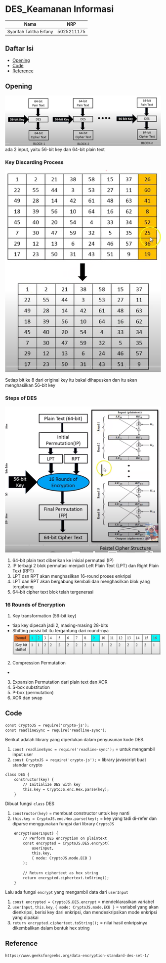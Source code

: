 # DES_Keamanan Informasi

| Nama | NRP |
|------------------------|------------|
|Syarifah Talitha Erfany | 5025211175 |

## Daftar Isi
- [Opening](#opening)
- [Code](#kode)
- [Reference](#Referensi)

## Opening

![image](images/1.png)
ada 2 input, yaitu 56-bit key dan 64-bit plain text

### Key Discarding Process

![Alt text](images/2.png)

Setiap bit ke 8 dari original key itu bakal dihapuskan dan itu akan menghasilkan 56-bit key

### Steps of DES

![Alt text](images/3.png)

1. 64-bit plain text diberikan ke inisial permutasi (IP)
2. IP terbagi 2 blok permutasi menjadi Left Plain Text (LPT) dan Right Plain Text (RPT)
3. LPT dsn RPT akan menghasilkan 16-round proses enkripsi
4. LPT dan RPT akan bergabung kembali dan menghasilkan blok yang tergabung
5. 64-bit cipher text blok telah tergenerasi

### 16 Rounds of Encryption

1. Key transformation (56-bit key)
- tiap key dipecah jadi 2, masing-masing 28-bits 
- Shifting posisi bit itu tergantung dari round-nya
![Alt text](images/4.png)

2. Compression Permutation
- 


3. Expansion Permutation dari plain text dan XOR 
4. S-box substitution
5. P-box (permutation)
6. XOR dan swap


## Code
```
const CryptoJS = require('crypto-js');
const readlineSync = require('readline-sync');
```
Berikut adalah library yang diperlukan dalam penyusunan kode DES. 
1. `const readlineSync = require('readline-sync');` = untuk mengambil input user
2. `const CryptoJS = require('crypto-js');` = library javascript buat standar crypto

```
class DES {
    constructor(key) {
        // Initialize DES with key
        this.key = CryptoJS.enc.Hex.parse(key);
    }
```

Dibuat fungsi `class` DES
1. `constructor(key)` = membuat constructor untuk key nanti
2. `this.key = CryptoJS.enc.Hex.parse(key);` = key yang tadi di-refer dan diparse menggunakan fungsi dari library `CryptoJS`

```
    encrypt(userInput) {
        // Perform DES encryption on plaintext
        const encrypted = CryptoJS.DES.encrypt(
            userInput,
            this.key,
            { mode: CryptoJS.mode.ECB }
        );

        // Return ciphertext as hex string
        return encrypted.ciphertext.toString();
    }
```

Lalu ada fungsi `encrypt` yang mengambil data dari `userInput`
1. `const encrypted = CryptoJS.DES.encrypt` = mendeklarasikan variabel
2. `userInput`, `this.key`, `{ mode: CryptoJS.mode.ECB }` = variabel yang akan dienkripsi, berisi key dari enkripsi, dan mendeskripsikan mode enkripsi yang dipakai
3. `return encrypted.ciphertext.toString();` = nilai hasil enkripsinya dikembalikan dalam bentuk hex string


## Reference
```
https://www.geeksforgeeks.org/data-encryption-standard-des-set-1/
```